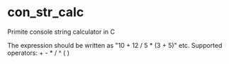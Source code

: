 # con_str_calc

Primite console string calculator in C

The expression should be written as "10 + 12 / 5 * (3 + 5)" etc.
Supported operators: + - * / ^ ( )
